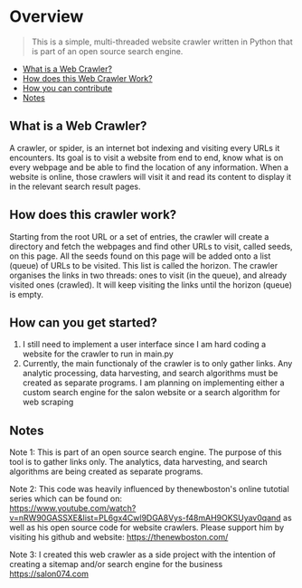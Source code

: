 # Overview

> This is a simple, multi-threaded website crawler written in Python that is part of an open source search engine.
<!-- toc -->

- [What is a Web Crawler?](#heading-1)
- [How does this Web Crawler Work?](#heading-2)
- [How you can contribute](#heading-3)
- [Notes](#heading-4)

## What is a Web Crawler?
A crawler, or spider, is an internet bot indexing and visiting every URLs it encounters. Its goal 
is to visit a website from end to end, know what is on every webpage and be able to find the location 
of any information. 
When a website is online, those crawlers will visit it and read its content to display it in the relevant 
search result pages. 

## How does this crawler work?
Starting from the root URL or a set of entries, the crawler will create a directory and fetch the 
webpages and find other URLs to visit, called seeds, on this page. All the seeds found on this page 
will be added onto a list (queue) of URLs to be visited. This list is called the horizon. The 
crawler organises the links in two threads: ones to visit (in the queue), and already visited ones (crawled). 
It will keep visiting the links until the horizon (queue) is empty. 

## How can you get started?
1. I still need to implement a user interface since I am hard coding a website for the crawler to run in main.py
2. Currently, the main functionaly of the crawler is to only gather links. Any analytic processing, data harvesting, and search algorithms must be created as separate programs. I am planning on implementing either a custom search engine for the salon website or a search algorithm for web scraping

## Notes
Note 1: This is part of an open source search engine. The purpose of this tool is to gather links only. The analytics, data harvesting, and search algorithms are being created as separate programs.

Note 2: This code was heavily influenced by thenewboston's online tutotial series which can be found on:  
https://www.youtube.com/watch?v=nRW90GASSXE&list=PL6gx4Cwl9DGA8Vys-f48mAH9OKSUyav0qand 
as well as his open source code for website crawlers.
Please support him by visiting his github and website: https://thenewboston.com/

Note 3: I created this web crawler as a side project with the intention of creating a sitemap and/or search engine for the business https://salon074.com 
